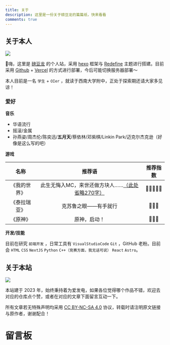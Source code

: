 ```yaml
---
title: 关于
description: 这里是一份关于磅豆龙的篇篇纸，快来看看
comments: true
---
```


## 关于本人

![](https://cdn.jsdelivr.net/gh/FrederickBun/upyun-rhimgcdn@img/upload/202405261739325.svg)

👋嗨，这里是 [磅豆龙](/) 的个人站，采用 [hexo](https://hexo.io) 框架与 [Redefine](https://redefine.ohevan.com) 主题进行搭建。目前采用 [Github](https://github.com) + [Vercel](https://vercel.com) 的方式进行部署，今后可能切换服务器部署～

本人目前是一名 `学生` + `OIer` ，就读于西南大学附中，正处于探索期还请大家多见谅！

### 爱好

**音乐**

- 华语流行
- 摇滚/金属
- 孙燕姿/周杰伦/陈奕迅/**五月天**/蔡依林/邓紫棋/Linkin Park/迈克尔杰克逊（好像是这么写的吧）

**游戏**

|     名称     |                     推荐语                      | 推荐指数 |
| :----------: | :---------------------------------------------: | :------: |
| 《我的世界》 | 此生无悔入MC，来世还做方块人……[（此处省略270字）](https://gist.githubusercontent.com/FrederickBun/01a033e4228e9a600c00c885adb84f11/raw/6dac29c45cec9c22dc54054e7023127299ce6253/to-mcers.txt) |  🌟🌟🌟🌟🌟   |
| 《泰拉瑞亚》 |              克苏鲁之眼——有手就行               |   🌟🌟🌟    |
|   《原神》   |                  原神，启动！                   |   🌟🌟🌟    |

**开发/技能**

目前在研究 `前端开发` ，日常工具有 `VisualStudioCode` `Git` ，GitHub 老粉。目前会 `HTML` `CSS` `NextJS` `Python` `C++（竞赛方面，我无话可说）` `React` `Astro`。

## 关于本站

![](https://cdn.jsdelivr.net/gh/FrederickBun/upyun-rhimgcdn@img/upload/202405261808847.svg)

本站建于 2023 年，始终秉持着为爱发电，如果各位觉得哪个作品不错，欢迎去对应的仓库点个赞，或者在对应的文章下面留言互动一下。

所有文章若无特殊声明均采用 [CC BY-NC-SA 4.0](https://creativecommons.org/licenses/by-nc-sa/4.0) 协议，转载时请注明原文链接与原作者，谢谢配合！

# 留言板